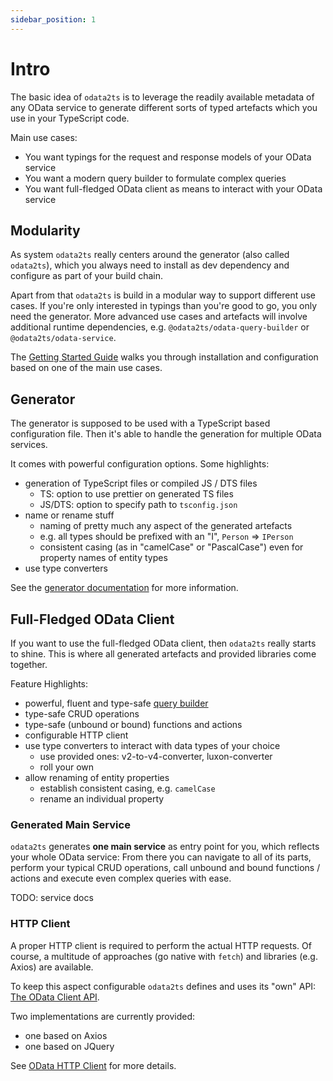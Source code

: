 ```yaml
---
sidebar_position: 1
---
```


# Intro

The basic idea of `odata2ts` is to leverage the readily available metadata of any OData service
to generate different sorts of typed artefacts which you use in your TypeScript code.

Main use cases:

- You want typings for the request and response models of your OData service
- You want a modern query builder to formulate complex queries
- You want full-fledged OData client as means to interact with your OData service

## Modularity

As system `odata2ts` really centers around the generator (also called `odata2ts`),
which you always need to install as dev dependency and configure as part of your build chain.

Apart from that `odata2ts` is build in a modular way to support different use cases.
If you're only interested in typings than you're good to go, you only need the generator.
More advanced use cases and artefacts will involve additional runtime dependencies, e.g.
`@odata2ts/odata-query-builder` or `@odata2ts/odata-service`.

The [Getting Started Guide](./category/getting-started) walks you through installation and
configuration based on one of the main use cases.

## Generator

The generator is supposed to be used with a TypeScript based configuration file.
Then it's able to handle the generation for multiple OData services.

It comes with powerful configuration options. Some highlights:

- generation of TypeScript files or compiled JS / DTS files
  - TS: option to use prettier on generated TS files
  - JS/DTS: option to specify path to `tsconfig.json`
- name or rename stuff
  - naming of pretty much any aspect of the generated artefacts
  - e.g. all types should be prefixed with an "I", `Person` => `IPerson`
  - consistent casing (as in "camelCase" or "PascalCase") even for property names of entity types
- use type converters

See the [generator documentation](./category/generator) for more information.

## Full-Fledged OData Client

If you want to use the full-fledged OData client, then `odata2ts` really starts to shine.
This is where all generated artefacts and provided libraries come together.

Feature Highlights:

- powerful, fluent and type-safe [query builder](./category/query-builder)
- type-safe CRUD operations
- type-safe (unbound or bound) functions and actions
- configurable HTTP client
- use type converters to interact with data types of your choice
  - use provided ones: v2-to-v4-converter, luxon-converter
  - roll your own
- allow renaming of entity properties
  - establish consistent casing, e.g. `camelCase`
  - rename an individual property

### Generated Main Service

`odata2ts` generates **one main service** as entry point for you, which reflects your whole
OData service:
From there you can navigate to all of its parts, perform your typical CRUD operations,
call unbound and bound functions / actions and execute even complex queries with ease.

TODO: service docs

### HTTP Client

A proper HTTP client is required to perform the actual HTTP requests. Of course, a multitude
of approaches (go native with `fetch`) and libraries (e.g. Axios) are available.

To keep this aspect configurable `odata2ts` defines and uses its "own" API:
[The OData Client API](https://www.npmjs.com/package/@odata2ts/odata-client-api).

Two implementations are currently provided:

- one based on Axios
- one based on JQuery

See [OData HTTP Client](./http-client/odata-client) for more details.
